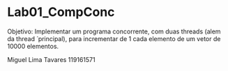 # Lab01_CompConc

Objetivo: Implementar um programa concorrente, com duas threads (alem da thread  ́
principal), para incrementar de 1 cada elemento de um vetor de 10000 elementos.

Miguel Lima Tavares
119161571
